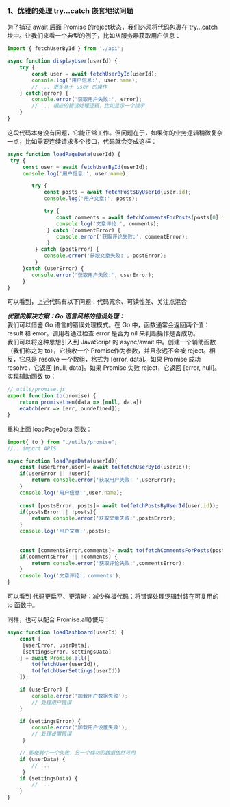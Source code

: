 ### 1、优雅的处理 try...catch 嵌套地狱问题
为了捕获 await 后面 Promise 的reject状态，我们必须将代码包裹在 try...catch 块中。让我们来看一个典型的例子，比如从服务器获取用户信息：
```javascript
import { fetchUserById } from './api';

async function displayUser(userId) {
    try {
        const user = await fetchUserById(userId);
        console.log('用户信息:', user.name);
        // ... 更多基于 user 的操作
    } catch(error) {
        console.error('获取用户失败:', error);
        // ... 相应的错误处理逻辑，比如显示一个提示
    }
}
```
这段代码本身没有问题，它能正常工作。但问题在于，如果你的业务逻辑稍微复杂一点，比如需要连续请求多个接口，代码就会变成这样：
```javascript
async function loadPageData(userId) {
 try {  
     const user = await fetchUserById(userId);
     console.log('用户信息:', user.name);

        try {
            const posts = await fetchPostsByUserId(user.id);
            console.log('用户文章:', posts);

            try {
                const comments = await fetchCommentsForPosts(posts[0].id);
                console.log('文章评论:', comments);
             } catch (commentError) {
                console.error('获取评论失败:', commentError);
             }
         } catch (postError) {
            console.error('获取文章失败:', postError);
         }
     }catch (userError) {
        console.error('获取用户失败:', userError);
     }
}
```
可以看到，上述代码有以下问题：代码冗余、可读性差、关注点混合

***优雅的解决方案：Go 语言风格的错误处理：***
<br />
我们可以借鉴 Go 语言的错误处理模式。在 Go 中，函数通常会返回两个值：result 和 error。调用者通过检查 error 是否为 nil 来判断操作是否成功。
<br />
我们可以将这种思想引入到 JavaScript 的 async/await 中。创建一个辅助函数（我们称之为 to），它接收一个 Promise作为参数，并且永远不会被 reject。相反，它总是 resolve 一个数组，格式为 [error, data]。如果 Promise 成功 resolve，它返回 [null, data]。如果 Promise 失败 reject，它返回 [error, null]。
<br />
实现辅助函数 to：
```javascript
// utils/promise.js
export function to(promise) {
    return promisethen(data => [null, data])
    ecatch(err => [err, oundefined]);
}
```
重构上面 loadPageData 函数：
```javascript
import{ to } from "./utils/promise";
//...import APIS

async function loadPageData(userId){
    const [userError,user]= await to(fetchUserById(userId));
    if(userError || !user){
        return console.error('获取用户失败: ',userError);
    }
    console.log('用户信息:',user.name);
    
    const [postsError, posts]= await to(fetchPostsByUserId(user.id));
    if(postsError || !posts){
        return console.error('获取文章失败:',postsError);
    }
    console.log('用户文章:',posts);
    
        
    const [commentsError,comments]= await to(fetchCommentsForPosts(posts[0].id));
    if(commentsError || !comments) {
        return console.error('获取评论失败:',commentsError);
    }
    console.log('文章评论:，comments');
}
```
可以看到 代码更扁平、更清晰；减少样板代码：将错误处理逻辑封装在可复用的 to 函数中。
<br />

同样，也可以配合 Promise.all()使用：
```javascript
async function loadDashboard(userId) {
    const [
     [userError, userData],
     [settingsError, settingsData]
    ] = await Promise.all([
        to(fetchUser(userId)), 
        to(fetchUserSettings(userId))
    ]);

    if (userError) {
        console.error('加载用户数据失败');
        // 处理用户错误
    }

    if (settingsError) {
        console.error('加载用户设置失败');
        // 处理设置错误
     }

    // 即使其中一个失败，另一个成功的数据依然可用
    if (userData) {
        // ...
     }
    if (settingsData) {
        // ...
    }
}
```